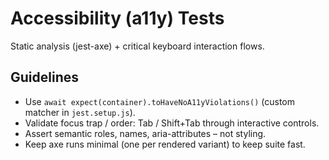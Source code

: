 # Accessibility (a11y) Tests

Static analysis (jest-axe) + critical keyboard interaction flows.

## Guidelines

- Use `await expect(container).toHaveNoA11yViolations()` (custom matcher in `jest.setup.js`).
- Validate focus trap / order: Tab / Shift+Tab through interactive controls.
- Assert semantic roles, names, aria-attributes – not styling.
- Keep axe runs minimal (one per rendered variant) to keep suite fast.
